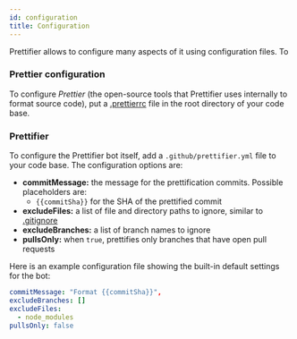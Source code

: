 ```yaml
---
id: configuration
title: Configuration
---
```


Prettifier allows to configure many aspects of it using configuration files. To

### Prettier configuration

To configure _Prettier_ (the open-source tools that Prettifier uses internally to format source code), put a
[.prettierrc](https://prettier.io/docs/en/configuration.html) file in the root directory of your code base.

### Prettifier

To configure the Prettifier bot itself, add a `.github/prettifier.yml` file to your code base. The configuration options
are:

<a textrun="config-options">

- **commitMessage:** the message for the prettification commits. Possible placeholders are:
  - `{{commitSha}}` for the SHA of the prettified commit
- **excludeFiles:** a list of file and directory paths to ignore, similar to
  [.gitignore](https://git-scm.com/docs/gitignore)
- **excludeBranches:** a list of branch names to ignore
- **pullsOnly:** when `true`, prettifies only branches that have open pull requests

</a>

Here is an example configuration file showing the built-in default settings for the bot:

<a textrun="config-example">

```yml
commitMessage: "Format {{commitSha}}",
excludeBranches: []
excludeFiles:
  - node_modules
pullsOnly: false
```

</a>
